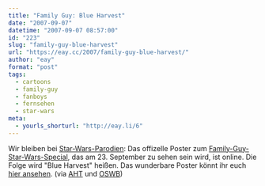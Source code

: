 ```yaml
---
title: "Family Guy: Blue Harvest"
date: "2007-09-07"
datetime: "2007-09-07 08:57:00"
id: "223"
slug: "family-guy-blue-harvest"
url: "https://eay.cc/2007/family-guy-blue-harvest/"
author: "eay"
format: "post"
tags:
  - cartoons
  - family-guy
  - fanboys
  - fernsehen
  - star-wars
meta:
  - yourls_shorturl: "http://eay.li/6"
---
```


Wir bleiben bei [Star-Wars-Parodien](//eay.cc/2007/moge-der-saft-mit-dir-sein/): Das offizelle Poster zum [Family-Guy-Star-Wars-Special](//eay.cc/2007/peter-griffin-ist-han-solo/), das am 23. September zu sehen sein wird, ist online. Die Folge wird "Blue Harvest" heißen. Das wunderbare Poster könnt ihr euch [hier ansehen](http://farm2.static.flickr.com/1119/1338304841_9b13484286_o.jpg). (via [AHT](http://blog.affenheimtheater.de/2007/09/07/family-guys-star-wars-special-blue-harvest-poster/) und [OSWB](http://starwarsblog.wordpress.com/2007/09/06/first-look-family-guy-blue-harvest-poster/))
